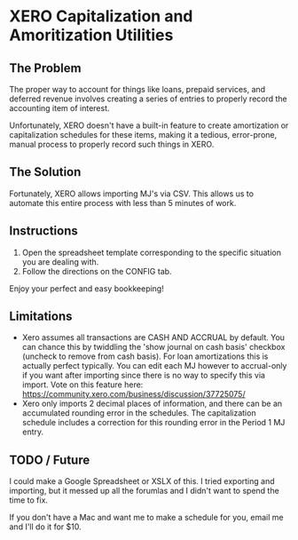 # XERO Capitalization and Amoritization Utilities

## The Problem

The proper way to account for things like loans, prepaid services, and deferred revenue involves creating a series of entries to properly record the accounting item of interest.

Unfortunately, XERO doesn't have a built-in feature to create amortization or capitalization schedules for these items, making it a tedious, error-prone, manual process to properly record such things in XERO.

## The Solution

Fortunately, XERO allows importing MJ's via CSV. This allows us to automate this entire process with less than 5 minutes of work.

## Instructions

1. Open the spreadsheet template corresponding to the specific situation you are dealing with.
1. Follow the directions on the CONFIG tab.

Enjoy your perfect and easy bookkeeping!

## Limitations

* Xero assumes all transactions are CASH AND ACCRUAL by default. You can chance this by twiddling the 'show journal on cash basis' checkbox (uncheck to remove from cash basis). For loan amortizations this is actually perfect typically. You can edit each MJ however to accrual-only if you want after importing since there is no way to specify this via import. Vote on this feature here: https://community.xero.com/business/discussion/37725075/
* Xero only imports 2 decimal places of information, and there can be an accumulated rounding error in the schedules. The capitalization schedule includes a correction for this rounding error in the Period 1 MJ entry.

## TODO / Future

I could make a Google Spreadsheet or XSLX of this. I tried exporting and importing, but it messed up all the forumlas and I didn't want to spend the time to fix. 

If you don't have a Mac and want me to make a schedule for you, email me and I'll do it for $10.
